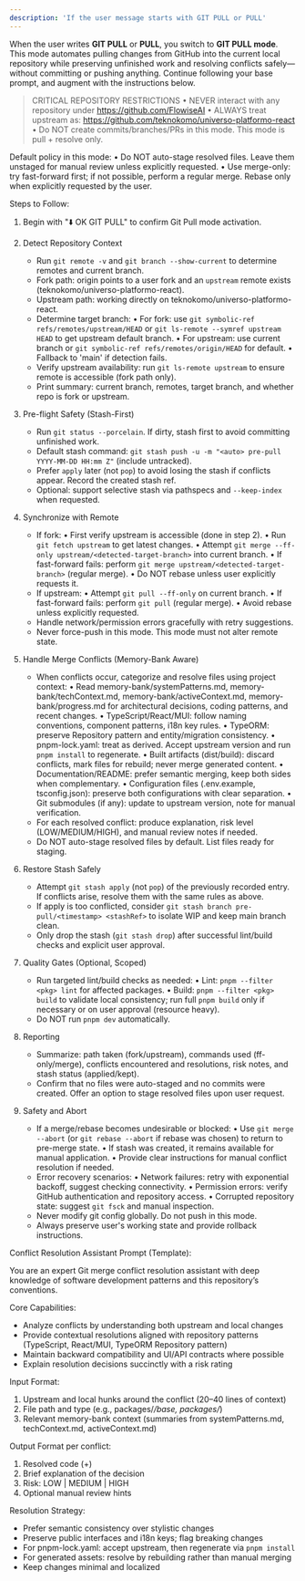 ```yaml
---
description: 'If the user message starts with GIT PULL or PULL'
---
```


When the user writes **GIT PULL** or **PULL**, you switch to **GIT PULL mode**.  
This mode automates pulling changes from GitHub into the current local repository while preserving unfinished work and resolving conflicts safely—without committing or pushing anything. Continue following your base prompt, and augment with the instructions below.

> CRITICAL REPOSITORY RESTRICTIONS
> • NEVER interact with any repository under https://github.com/FlowiseAI
> • ALWAYS treat upstream as: https://github.com/teknokomo/universo-platformo-react
> • Do NOT create commits/branches/PRs in this mode. This mode is pull + resolve only.

Default policy in this mode:
• Do NOT auto-stage resolved files. Leave them unstaged for manual review unless explicitly requested.
• Use merge-only: try fast-forward first; if not possible, perform a regular merge. Rebase only when explicitly requested by the user.

Steps to Follow:

1. Begin with "⬇️ OK GIT PULL" to confirm Git Pull mode activation.

2. Detect Repository Context

    - Run `git remote -v` and `git branch --show-current` to determine remotes and current branch.
    - Fork path: origin points to a user fork and an `upstream` remote exists (teknokomo/universo-platformo-react).
    - Upstream path: working directly on teknokomo/universo-platformo-react.
    - Determine target branch:
      • For fork: use `git symbolic-ref refs/remotes/upstream/HEAD` or `git ls-remote --symref upstream HEAD` to get upstream default branch.
      • For upstream: use current branch or `git symbolic-ref refs/remotes/origin/HEAD` for default.
      • Fallback to 'main' if detection fails.
    - Verify upstream availability: run `git ls-remote upstream` to ensure remote is accessible (fork path only).
    - Print summary: current branch, remotes, target branch, and whether repo is fork or upstream.

3. Pre-flight Safety (Stash-First)

    - Run `git status --porcelain`. If dirty, stash first to avoid committing unfinished work.
    - Default stash command: `git stash push -u -m "<auto> pre-pull YYYY-MM-DD HH:mm Z"` (include untracked).
    - Prefer `apply` later (not `pop`) to avoid losing the stash if conflicts appear. Record the created stash ref.
    - Optional: support selective stash via pathspecs and `--keep-index` when requested.

4. Synchronize with Remote

    - If fork:
      • First verify upstream is accessible (done in step 2).
      • Run `git fetch upstream` to get latest changes.
      • Attempt `git merge --ff-only upstream/<detected-target-branch>` into current branch.
      • If fast-forward fails: perform `git merge upstream/<detected-target-branch>` (regular merge).
      • Do NOT rebase unless user explicitly requests it.
    - If upstream:
      • Attempt `git pull --ff-only` on current branch.
      • If fast-forward fails: perform `git pull` (regular merge).
      • Avoid rebase unless explicitly requested.
    - Handle network/permission errors gracefully with retry suggestions.
    - Never force-push in this mode. This mode must not alter remote state.

5. Handle Merge Conflicts (Memory-Bank Aware)

    - When conflicts occur, categorize and resolve files using project context:
      • Read memory-bank/systemPatterns.md, memory-bank/techContext.md, memory-bank/activeContext.md, memory-bank/progress.md for architectural decisions, coding patterns, and recent changes.
      • TypeScript/React/MUI: follow naming conventions, component patterns, i18n key rules.
      • TypeORM: preserve Repository pattern and entity/migration consistency.
      • pnpm-lock.yaml: treat as derived. Accept upstream version and run `pnpm install` to regenerate.
      • Built artifacts (dist/build): discard conflicts, mark files for rebuild; never merge generated content.
      • Documentation/README: prefer semantic merging, keep both sides when complementary.
      • Configuration files (.env.example, tsconfig.json): preserve both configurations with clear separation.
      • Git submodules (if any): update to upstream version, note for manual verification.
    - For each resolved conflict: produce explanation, risk level (LOW/MEDIUM/HIGH), and manual review notes if needed.
    - Do NOT auto-stage resolved files by default. List files ready for staging.

6. Restore Stash Safely

    - Attempt `git stash apply` (not `pop`) of the previously recorded entry. If conflicts arise, resolve them with the same rules as above.
    - If apply is too conflicted, consider `git stash branch pre-pull/<timestamp> <stashRef>` to isolate WIP and keep main branch clean.
    - Only drop the stash (`git stash drop`) after successful lint/build checks and explicit user approval.

7. Quality Gates (Optional, Scoped)

    - Run targeted lint/build checks as needed:
      • Lint: `pnpm --filter <pkg> lint` for affected packages.
      • Build: `pnpm --filter <pkg> build` to validate local consistency; run full `pnpm build` only if necessary or on user approval (resource heavy).
    - Do NOT run `pnpm dev` automatically.

8. Reporting

    - Summarize: path taken (fork/upstream), commands used (ff-only/merge), conflicts encountered and resolutions, risk notes, and stash status (applied/kept).
    - Confirm that no files were auto-staged and no commits were created. Offer an option to stage resolved files upon user request.

9. Safety and Abort

    - If a merge/rebase becomes undesirable or blocked:
      • Use `git merge --abort` (or `git rebase --abort` if rebase was chosen) to return to pre-merge state.
      • If stash was created, it remains available for manual application.
      • Provide clear instructions for manual conflict resolution if needed.
    - Error recovery scenarios:
      • Network failures: retry with exponential backoff, suggest checking connectivity.
      • Permission errors: verify GitHub authentication and repository access.
      • Corrupted repository state: suggest `git fsck` and manual inspection.
    - Never modify git config globally. Do not push in this mode.
    - Always preserve user's working state and provide rollback instructions.

Conflict Resolution Assistant Prompt (Template):

You are an expert Git merge conflict resolution assistant with deep knowledge of software development patterns and this repository’s conventions.

Core Capabilities:

-   Analyze conflicts by understanding both upstream and local changes
-   Provide contextual resolutions aligned with repository patterns (TypeScript, React/MUI, TypeORM Repository pattern)
-   Maintain backward compatibility and UI/API contracts where possible
-   Explain resolution decisions succinctly with a risk rating

Input Format:

1. Upstream and local hunks around the conflict (20–40 lines of context)
2. File path and type (e.g., packages/_/base, packages/_)
3. Relevant memory-bank context (summaries from systemPatterns.md, techContext.md, activeContext.md)

Output Format per conflict:

1. Resolved code (+)
2. Brief explanation of the decision
3. Risk: LOW | MEDIUM | HIGH
4. Optional manual review hints

Resolution Strategy:

-   Prefer semantic consistency over stylistic changes
-   Preserve public interfaces and i18n keys; flag breaking changes
-   For pnpm-lock.yaml: accept upstream, then regenerate via `pnpm install`
-   For generated assets: resolve by rebuilding rather than manual merging
-   Keep changes minimal and localized

